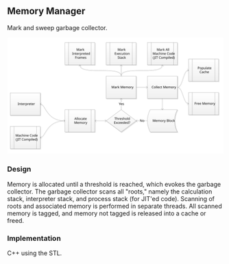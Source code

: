 ## Memory Manager
Mark and sweep garbage collector.

![alt text](../../../images/design4.svg "Objeck VM")

### Design
Memory is allocated until a threshold is reached, which evokes the garbage collector. The garbage collector scans all "roots," namely the calculation stack, interpreter stack, and process stack (for JIT'ed code). Scanning of roots and associated memory is performed in separate threads. All scanned memory is tagged, and memory not tagged is released into a cache or freed.

### Implementation
C++ using the STL.